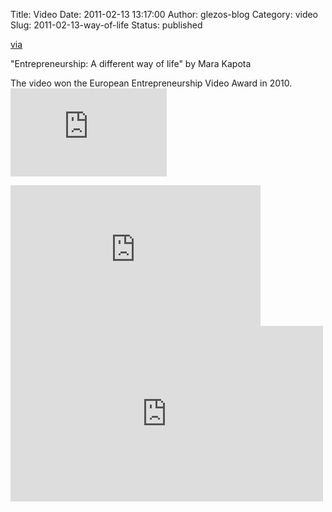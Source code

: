 Title: Video
Date: 2011-02-13 13:17:00
Author: glezos-blog
Category: video
Slug: 2011-02-13-way-of-life
Status: published

[via](None)

"Entrepreneurship: A different way of life" by Mara Kapota

The video won the European Entrepreneurship Video Award in 2010.<iframe width="250" height="141"  id="youtube_iframe" src="https://www.youtube.com/embed/p58V_qen74M?feature=oembed&amp;enablejsapi=1&amp;origin=http://safe.txmblr.com&amp;wmode=opaque" frameborder="0" allowfullscreen></iframe>
<iframe width="400" height="225"  id="youtube_iframe" src="https://www.youtube.com/embed/p58V_qen74M?feature=oembed&amp;enablejsapi=1&amp;origin=http://safe.txmblr.com&amp;wmode=opaque" frameborder="0" allowfullscreen></iframe>
<iframe width="500" height="281"  id="youtube_iframe" src="https://www.youtube.com/embed/p58V_qen74M?feature=oembed&amp;enablejsapi=1&amp;origin=http://safe.txmblr.com&amp;wmode=opaque" frameborder="0" allowfullscreen></iframe>
